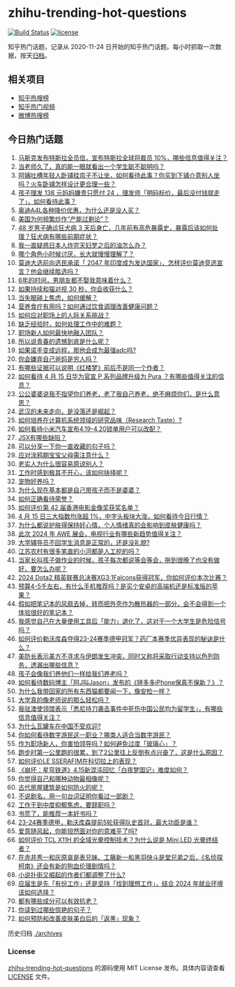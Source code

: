 # zhihu-trending-hot-questions

[![Build Status](https://github.com/justjavac/zhihu-trending-hot-questions/workflows/ci/badge.svg?branch=master)](https://github.com/justjavac/zhihu-trending-hot-questions/actions)
[![license](https://img.shields.io/github/license/justjavac/zhihu-trending-hot-questions)](https://github.com/justjavac/zhihu-trending-hot-questions/blob/master/LICENSE)

知乎热门话题，记录从 2020-11-24
日开始的知乎热门话题。每小时抓取一次数据，按天[归档](./archives)。

## 相关项目

- [知乎热搜榜](https://github.com/justjavac/zhihu-trending-top-search)
- [知乎热门视频](https://github.com/justjavac/zhihu-trending-hot-video)
- [微博热搜榜](https://github.com/justjavac/weibo-trending-hot-search)

## 今日热门话题

<!-- BEGIN -->
<!-- 最后更新时间 Tue Apr 16 2024 03:13:28 GMT+0800 (China Standard Time) -->

1. [马斯克发布特斯拉全员信，宣布特斯拉全球将裁员 10%，哪些信息值得关注？](https://www.zhihu.com/question/653013349)
1. [当老师久了，真的能一眼就看出一个学生聪不聪明吗？](https://www.zhihu.com/question/639222741)
1. [阿姨吐槽年轻人卧铺挂帘子不让坐，如何看待此事？你买到下铺介意别人坐吗？火车卧铺怎样设计更合理一些？](https://www.zhihu.com/question/653019664)
1. [孩子理发 138 元妈妈嫌贵只愿付 24 ，理发师「明码标价，最后没付钱就走了」，如何看待此事？](https://www.zhihu.com/question/652991632)
1. [奥迪A4L各种降价优惠，为什么还是没人买？](https://www.zhihu.com/question/646006968)
1. [美国为何频繁炒作“产能过剩论”？](https://www.zhihu.com/question/652824591)
1. [48 岁男子确诊狂犬病 3 天后身亡，几年前有高危暴露史，暴露后该如何处理？狂犬病有哪些前期症状？](https://www.zhihu.com/question/652821058)
1. [我一直疑惑日本人炸完天妇罗之后的油怎么办？](https://www.zhihu.com/question/380321821)
1. [哪个角色小时候讨厌，长大就慢慢理解了？](https://www.zhihu.com/question/647221031)
1. [莫迪大选前向选民承诺「 2047 年印度成为发达国家」，怎样评价莫迪竞选宣言？他会继续胜选吗？](https://www.zhihu.com/question/652999267)
1. [6年的时间，男朋友都不娶我意味着什么？](https://www.zhihu.com/question/652793005)
1. [如果持续和猫对视 30 秒，你会收获什么？](https://www.zhihu.com/question/650460852)
1. [当失眠碰上焦虑，如何缓解？](https://www.zhihu.com/question/652848922)
1. [营养食疗有用吗？如何通过饮食调理改善健康问题？](https://www.zhihu.com/question/653012957)
1. [如何应对职场上的人际关系挑战？](https://www.zhihu.com/question/653046629)
1. [缺乏经验时，如何处理工作中的难题？](https://www.zhihu.com/question/653046608)
1. [职场新人如何最快地融入团队？](https://www.zhihu.com/question/653046599)
1. [所以说青春的遗憾到底是什么呢？](https://www.zhihu.com/question/648902248)
1. [如果诺手变成远程，那他会成为最强adc吗?](https://www.zhihu.com/question/546187992)
1. [你会嫌弃自己爸妈是穷人吗？](https://www.zhihu.com/question/638521353)
1. [有哪些证据可以说明《红楼梦》前后不是同一个作者？](https://www.zhihu.com/question/561687051)
1. [如何看待 4 月 15 日华为官宣 P 系列品牌升级为 Pura ？有哪些值得关注的信息？](https://www.zhihu.com/question/652985395)
1. [公公婆婆说我不指望你们养老，老了我自己养老，绝不麻烦你们，是什么意思？](https://www.zhihu.com/question/325917071)
1. [武汉的未来走向，是没落还是崛起？](https://www.zhihu.com/question/307754963)
1. [如何培养在计算机系统领域的研究品味（Research Taste）?](https://www.zhihu.com/question/317077307)
1. [如何看待小米汽车宣布4.19-4.20锁单用户可以改配？](https://www.zhihu.com/question/652887798)
1. [JSX有哪些缺陷？](https://www.zhihu.com/question/48528161)
1. [可以分享一下你一直收藏的句子吗？](https://www.zhihu.com/question/653024382)
1. [应对涂鸦期宝宝父母需注意什么？](https://www.zhihu.com/question/651295305)
1. [老实人为什么很容易原谅别人？](https://www.zhihu.com/question/652586232)
1. [工作时感到极其不开心，该如何抉择呢？](https://www.zhihu.com/question/652931001)
1. [宠物好养吗？](https://www.zhihu.com/question/653029885)
1. [为什么现在基本都是自己带孩子而不是婆婆？](https://www.zhihu.com/question/652481172)
1. [如何正确看待荣誉？](https://www.zhihu.com/question/457271597)
1. [如何评价第 42 届香港电影金像奖获奖名单？](https://www.zhihu.com/question/652927734)
1. [4 月 15 日三大指数均涨超 1%，中字头板块大涨，如何看待今日行情？](https://www.zhihu.com/question/652986890)
1. [为什么都说护肤得保持好心情，个人情绪真的会影响到皮肤健康吗？](https://www.zhihu.com/question/653016420)
1. [此次 2024 年 AWE 展会，电视行业有哪些新趋势值得关注？](https://www.zhihu.com/question/648731151)
1. [大学辅导员不回学生消息是正常的，还是没礼貌?](https://www.zhihu.com/question/395578785)
1. [江苏农村有很多笔直的小河都是人工挖的吗？](https://www.zhihu.com/question/651326816)
1. [当家长叫孩子做作业的时候，孩子每次都说等会等会，拖到很晚了也没有做好，要怎么办呢？](https://www.zhihu.com/question/651134162)
1. [2024 Dota2 精英联赛总决赛XG3:1Falcons获得冠军，你如何评价本次比赛？](https://www.zhihu.com/question/652959612)
1. [预算4-5千左右，有什么手机推荐吗？是买个安卓的高端机还是标准版的苹果？](https://www.zhihu.com/question/651747738)
1. [假如把笔记本的风扇去掉，转而把外壳作为散热器的一部分，会不会得到一个体验很好的笔记本？](https://www.zhihu.com/question/652064998)
1. [我感觉自己在大量使用工具后「能力」退化了，这对于一个大学生是危险信号吗？](https://www.zhihu.com/question/652715443)
1. [如何评价勒沃库森夺得23-24赛季德甲冠军？药厂本赛季优异表现的秘诀是什么？](https://www.zhihu.com/question/652952063)
1. [美防长表示美方不寻求与伊朗发生冲突，同时又称将采取行动支持以色列防务，透漏出哪些信息？](https://www.zhihu.com/question/652985168)
1. [孩子会像我们养他们一样给我们养老吗？](https://www.zhihu.com/question/647100718)
1. [如何看待数码博主「阿J叫Jason」发布的《拼多多iPhone保真不保新？》？](https://www.zhihu.com/question/653003649)
1. [为什么我带回家的所有东西猫都要闻一下，像安检一样？](https://www.zhihu.com/question/652392979)
1. [大学真的像老师说的那么轻松吗？](https://www.zhihu.com/question/651419284)
1. [我驻澳使领馆表示「悉尼持刀袭击事件中死伤中国公民均为留学生」，有哪些信息值得关注？](https://www.zhihu.com/question/652982605)
1. [为什么瓦罐车在中国不受欢迎?](https://www.zhihu.com/question/652163748)
1. [你如何看待数字游民这一职业？哪类人适合当数字游民？](https://www.zhihu.com/question/652236883)
1. [作为职场新人，你害怕领导吗？如何避免过度「玻璃心」？](https://www.zhihu.com/question/651409422)
1. [跑步时第一公里跑的很累，到了2公里往上反倒有点兴奋了，这是什么原因？](https://www.zhihu.com/question/652678854)
1. [如何评价LE SSERAFIM在科切拉上的表现？](https://www.zhihu.com/question/652940688)
1. [《崩坏：星穹铁道》4.15新混沌回忆「白夜梦国记」难度如何？](https://www.zhihu.com/question/652997030)
1. [你觉得自己和哪种动物最相像呢？](https://www.zhihu.com/question/652891516)
1. [古代房屋建筑是如何防火的呢？](https://www.zhihu.com/question/652989089)
1. [不说剧名，用一句台词证明你看过一部剧？](https://www.zhihu.com/question/648337892)
1. [工作干到中度抑郁焦虑，要辞职吗？](https://www.zhihu.com/question/652474041)
1. [书荒了，能推荐一本好书吗？](https://www.zhihu.com/question/652746589)
1. [23-24赛季德甲，勒沃库森提前5轮获得队史首冠，最大功臣是谁？](https://www.zhihu.com/question/652976240)
1. [爱意随风起，你能坦然面对你的意难平了吗?](https://www.zhihu.com/question/652948847)
1. [如何评价 TCL X11H 的全域光晕控制技术？为什么说是 Mini LED 光晕终结者？](https://www.zhihu.com/question/652991251)
1. [在赤井秀一和灰原哀是表兄妹、工藤新一和黑羽快斗是堂兄弟之后，《名侦探柯南》还会有新的狗血伦理剧情吗？](https://www.zhihu.com/question/652727722)
1. [小说扑街又崛起的作者们都调整了什么?](https://www.zhihu.com/question/325624142)
1. [应届生是先「有份工作」还是坚持「找到理想工作」，结合 2024 年就业环境该如何选择？](https://www.zhihu.com/question/651409521)
1. [都有哪些成分可以有效抗老？](https://www.zhihu.com/question/649367029)
1. [你读到过哪些惊艳的句子？](https://www.zhihu.com/question/652816156)
1. [如何预防和改善皮肤美白后的「返黑」现象？](https://www.zhihu.com/question/652346900)

<!-- END -->

历史归档 [./archives](./archives)

### License

[zhihu-trending-hot-questions](https://github.com/justjavac/zhihu-trending-hot-questions)
的源码使用 MIT License 发布。具体内容请查看 [LICENSE](./LICENSE) 文件。
